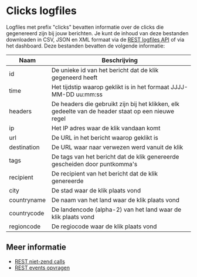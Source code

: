 # Clicks logfiles

Logfiles met prefix "clicks" bevatten informatie over de clicks die gegenereerd
zijn bij jouw berichten. Je kunt de inhoud van deze bestanden downloaden in CSV, JSON
en XML formaat via de [REST logfiles API](rest-logfiles) of via het dashboard.
Deze bestanden bevatten de volgende informatie: 

| Naam        | Beschrijving                                                                                       |
| ----------- | -------------------------------------------------------------------------------------------------- |
| id          | De unieke id van het bericht dat de klik gegeneerd heeft                                           |
| time        | Het tijdstip waarop geklikt is in het formaat JJJJ-MM-DD uu:mm:ss                                  |
| headers     | De headers die gebruikt zijn bij het klikken, elk gedeelte van de header staat op een nieuwe regel |
| ip          | Het IP adres waar de klik vandaan komt                                                             |
| url         | De URL in het bericht waarop geklikt is                                                            |
| destination | De URL waar naar verwezen werd vanuit de klik                                                      |
| tags        | De tags van het bericht dat de klik genereerde gescheiden door puntkomma's                         |
| recipient   | De recipient van het bericht dat de klik genereerde                                                |
| city        | De stad waar de klik plaats vond                                                                   |
| countryname | De naam van het land waar de klik plaats vond                                                      |
| countrycode | De landencode (alpha-2) van het land waar de klik plaats vond                                      |
| regioncode  | De regiocode waar de klik plaats vond                                                              |

## Meer informatie

* [REST niet-zend calls](./rest-other-calls)
* [REST events opvragen](./rest-events)
